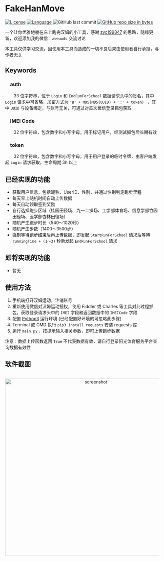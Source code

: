 # FakeHanMove

[![License](https://img.shields.io/badge/license-MIT-red.svg?colorB=D5283A#)](LICENSE)
[![Language](https://img.shields.io/badge/python-3.6-blue.svg)](https://www.python.org/)
![GitHub last commit](https://img.shields.io/github/last-commit/goolhanrry/FakeHanMove.svg)
[![GitHub repo size in bytes](https://img.shields.io/github/repo-size/goolhanrry/FakeHanMove.svg?colorB=ff7e00#)](https://github.com/goolhanrry/FakeHanMove)

一个让你优雅地躺在床上跑完汉姆的小工具，感谢 [zyc199847](https://github.com/zyc199847) 的思路，随缘更新，欢迎添加我的微信：`aweawds` 交流讨论

本工具仅供学习交流，因使用本工具而造成的一切不良后果由使用者自行承担，与作者无关

## Keywords

### &emsp;auth
&emsp;&emsp;33 位字符串，位于 `Login` 和 `EndRunForSchool` 数据请求头中的签名，其中 `Login` 请求中可省略，加密方式为 `'B' + MD5(MD5(UUID) + ':' + token) ` ，其中 `UUID` 与设备绑定，与账号无关，可通过对首次微信登录抓包获取

### &emsp;IMEI Code
&emsp;&emsp;32 位字符串，包含数字和小写字母，用于标记用户，经测试抓包后长期有效

### &emsp;token
&emsp;&emsp;32 位字符串，包含数字和小写字母，用于用户登录的临时令牌，由客户端发起 `Login` 请求获取，生命周期 3h 以上

## 已经实现的功能

* 获取用户信息，包括昵称、UserID、性别，并通过性别判定跑步里程
* 每天早上随机时间自动上传数据
* 每天自动领取签到奖励
* 自行选择跑步区域（桂园田径场、九一二操场、工学部体育场、信息学部竹园田径场、医学部杏林田径场）
* 随机产生跑步时长（540～1020秒）
* 随机产生步数（1400～3500步）
* 强制等待跑步结束后再上传数据，即发起 `StartRunForSchool` 请求后等待 `runningTime + (1～3)` 秒后发起 `EndRunForSchool` 请求

## 即将实现的功能

* 暂无

## 使用方法

 1. 手机端打开汉姆运动，注销账号
 2. 重新使用微信对汉姆运动授权，使用 Fiddler 或 Charles 等工具对此过程抓包，获取登录请求头中的 `IMEI` 字段和返回数据中的 `IMEICode` 字段
 3. 配置 [Python3](https://www.python.org/) 运行环境 (已经配置好环境的可忽略此步骤)
 4. Terminal 或 CMD 执行 `pip3 install requests` 安装 requests 库
 5. 运行 `main.py` ，按提示输入相关参数，即可上传跑步数据
 
 注意：数据上传函数返回 `True` 不代表数据有效，请自行登录阳光体育服务平台查询数据有效性

## 软件截图

<p align="center">
  <img with="850" height="580" src="https://github.com/goolhanrry/FakeHanMove/blob/master/Screenshot/FakeHanMove_Screenshot.png" alt="screenshot">
</p>
